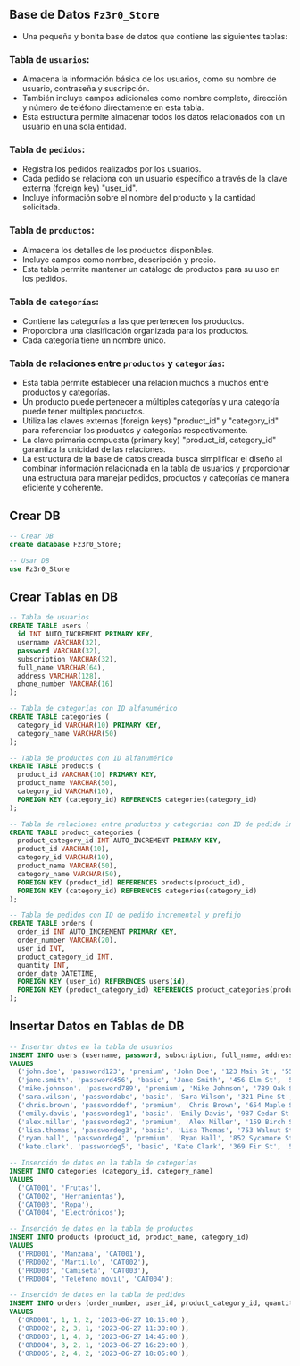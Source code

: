 
## Base de Datos `Fz3r0_Store`

- Una pequeña y bonita base de datos que contiene las siguientes tablas:

### Tabla de `usuarios`:

- Almacena la información básica de los usuarios, como su nombre de usuario, contraseña y suscripción.
- También incluye campos adicionales como nombre completo, dirección y número de teléfono directamente en esta tabla.
- Esta estructura permite almacenar todos los datos relacionados con un usuario en una sola entidad.

### Tabla de `pedidos`:

- Registra los pedidos realizados por los usuarios.
- Cada pedido se relaciona con un usuario específico a través de la clave externa (foreign key) "user_id".
- Incluye información sobre el nombre del producto y la cantidad solicitada.

### Tabla de `productos`:

- Almacena los detalles de los productos disponibles.
- Incluye campos como nombre, descripción y precio.
- Esta tabla permite mantener un catálogo de productos para su uso en los pedidos.

### Tabla de `categorías`:

- Contiene las categorías a las que pertenecen los productos.
- Proporciona una clasificación organizada para los productos.
- Cada categoría tiene un nombre único.

### Tabla de relaciones entre `productos` y `categorías`:

- Esta tabla permite establecer una relación muchos a muchos entre productos y categorías.
- Un producto puede pertenecer a múltiples categorías y una categoría puede tener múltiples productos.
- Utiliza las claves externas (foreign keys) "product_id" y "category_id" para referenciar los productos y categorías respectivamente.
- La clave primaria compuesta (primary key) "product_id, category_id" garantiza la unicidad de las relaciones.
- La estructura de la base de datos creada busca simplificar el diseño al combinar información relacionada en la tabla de usuarios y proporcionar una estructura para manejar pedidos, productos y categorías de manera eficiente y coherente.

## Crear DB

````sql
-- Crear DB
create database Fz3r0_Store;

-- Usar DB
use Fz3r0_Store
````

## Crear Tablas en DB

````sql
-- Tabla de usuarios
CREATE TABLE users (
  id INT AUTO_INCREMENT PRIMARY KEY,
  username VARCHAR(32),
  password VARCHAR(32),
  subscription VARCHAR(32),
  full_name VARCHAR(64),
  address VARCHAR(128),
  phone_number VARCHAR(16)
);

-- Tabla de categorías con ID alfanumérico
CREATE TABLE categories (
  category_id VARCHAR(10) PRIMARY KEY,
  category_name VARCHAR(50)
);

-- Tabla de productos con ID alfanumérico
CREATE TABLE products (
  product_id VARCHAR(10) PRIMARY KEY,
  product_name VARCHAR(50),
  category_id VARCHAR(10),
  FOREIGN KEY (category_id) REFERENCES categories(category_id)
);

-- Tabla de relaciones entre productos y categorías con ID de pedido incremental
CREATE TABLE product_categories (
  product_category_id INT AUTO_INCREMENT PRIMARY KEY,
  product_id VARCHAR(10),
  category_id VARCHAR(10),
  product_name VARCHAR(50),
  category_name VARCHAR(50),
  FOREIGN KEY (product_id) REFERENCES products(product_id),
  FOREIGN KEY (category_id) REFERENCES categories(category_id)
);

-- Tabla de pedidos con ID de pedido incremental y prefijo
CREATE TABLE orders (
  order_id INT AUTO_INCREMENT PRIMARY KEY,
  order_number VARCHAR(20),
  user_id INT,
  product_category_id INT,
  quantity INT,
  order_date DATETIME,
  FOREIGN KEY (user_id) REFERENCES users(id),
  FOREIGN KEY (product_category_id) REFERENCES product_categories(product_category_id)
);


````

## Insertar Datos en Tablas de DB

````sql
-- Insertar datos en la tabla de usuarios
INSERT INTO users (username, password, subscription, full_name, address, phone_number)
VALUES
  ('john.doe', 'password123', 'premium', 'John Doe', '123 Main St', '555-1234'),
  ('jane.smith', 'password456', 'basic', 'Jane Smith', '456 Elm St', '555-5678'),
  ('mike.johnson', 'password789', 'premium', 'Mike Johnson', '789 Oak St', '555-9012'),
  ('sara.wilson', 'passwordabc', 'basic', 'Sara Wilson', '321 Pine St', '555-3456'),
  ('chris.brown', 'passworddef', 'premium', 'Chris Brown', '654 Maple St', '555-7890'),
  ('emily.davis', 'passwordeg1', 'basic', 'Emily Davis', '987 Cedar St', '555-2345'),
  ('alex.miller', 'passwordeg2', 'premium', 'Alex Miller', '159 Birch St', '555-6789'),
  ('lisa.thomas', 'passwordeg3', 'basic', 'Lisa Thomas', '753 Walnut St', '555-0123'),
  ('ryan.hall', 'passwordeg4', 'premium', 'Ryan Hall', '852 Sycamore St', '555-4567'),
  ('kate.clark', 'passwordeg5', 'basic', 'Kate Clark', '369 Fir St', '555-8901');

-- Inserción de datos en la tabla de categorías
INSERT INTO categories (category_id, category_name)
VALUES
  ('CAT001', 'Frutas'),
  ('CAT002', 'Herramientas'),
  ('CAT003', 'Ropa'),
  ('CAT004', 'Electrónicos');

-- Inserción de datos en la tabla de productos
INSERT INTO products (product_id, product_name, category_id)
VALUES
  ('PRD001', 'Manzana', 'CAT001'),
  ('PRD002', 'Martillo', 'CAT002'),
  ('PRD003', 'Camiseta', 'CAT003'),
  ('PRD004', 'Teléfono móvil', 'CAT004');

-- Inserción de datos en la tabla de pedidos
INSERT INTO orders (order_number, user_id, product_category_id, quantity, order_date)
VALUES
  ('ORD001', 1, 1, 2, '2023-06-27 10:15:00'),
  ('ORD002', 2, 3, 1, '2023-06-27 11:30:00'),
  ('ORD003', 1, 4, 3, '2023-06-27 14:45:00'),
  ('ORD004', 3, 2, 1, '2023-06-27 16:20:00'),
  ('ORD005', 2, 4, 2, '2023-06-27 18:05:00');
````
